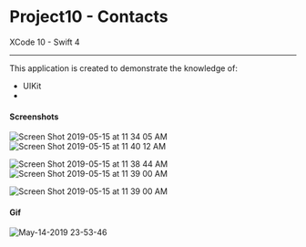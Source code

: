 # Project10 - Contacts

XCode 10 - Swift 4

-----

This application is created to demonstrate the knowledge of:

- UIKit
- 


#### Screenshots

![Screen Shot 2019-05-15 at 11 34 05 AM](https://user-images.githubusercontent.com/15698572/57788850-d0045f00-7705-11e9-82ff-85f4d98a8a4b.png)![Screen Shot 2019-05-15 at 11 40 12 AM](https://user-images.githubusercontent.com/15698572/57789151-57ea6900-7706-11e9-9b3d-20435b56c5ec.png)

![Screen Shot 2019-05-15 at 11 38 44 AM](https://user-images.githubusercontent.com/15698572/57789246-82d4bd00-7706-11e9-9c55-d99429f08c09.png)![Screen Shot 2019-05-15 at 11 39 00 AM](https://user-images.githubusercontent.com/15698572/57789336-b44d8880-7706-11e9-8089-8efd14a40e00.png)

![Screen Shot 2019-05-15 at 11 39 00 AM](https://user-images.githubusercontent.com/15698572/57789336-b44d8880-7706-11e9-8089-8efd14a40e00.png)




#### Gif

![May-14-2019 23-53-46](https://user-images.githubusercontent.com/15698572/57788465-2624d280-7705-11e9-97ae-faef0d9d303b.gif)
